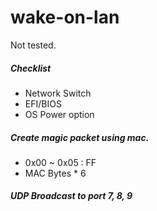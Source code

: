 # wake-on-lan

Not tested.

##### Checklist
- Network Switch
- EFI/BIOS
- OS Power option

##### Create magic packet using mac.
- 0x00 ~ 0x05 : FF
- MAC Bytes * 6
 
##### UDP Broadcast to port 7, 8, 9

